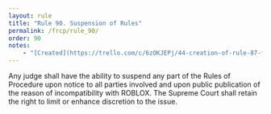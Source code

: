 ```yaml
---
layout: rule
title: "Rule 90. Suspension of Rules"
permalink: /frcp/rule_90/
order: 90
notes:
    - "[Created](https://trello.com/c/6zOKJEPj/44-creation-of-rule-87-frcp) prior to June 1st, 2025."
---
```


Any judge shall have the ability to suspend any part of the Rules of Procedure upon notice to all parties involved and upon public publication of the reason of incompatibility with ROBLOX. The Supreme Court shall retain the right to limit or enhance discretion to the issue.